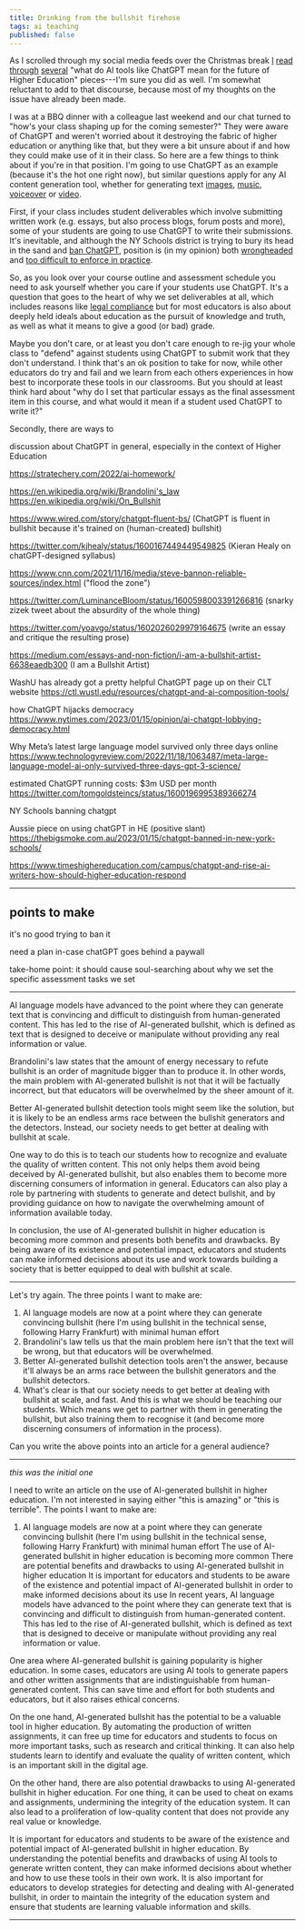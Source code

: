```yaml
---
title: Drinking from the bullshit firehose
tags: ai teaching
published: false
---
```


As I scrolled through my social media feeds over the Christmas break
[I](https://www.ft.com/content/86e64b4c-a754-47d6-999c-fcc54f62fb5d)
[read](https://www.theatlantic.com/technology/archive/2022/12/chatgpt-ai-writing-college-student-essays/672371/)
[through](https://www.theguardian.com/technology/2022/dec/04/ai-bot-chatgpt-stuns-academics-with-essay-writing-skills-and-usability)
[several](https://garymarcus.substack.com/p/how-come-gpt-can-seem-so-brilliant)
"what do AI tools like ChatGPT mean for the future of Higher Education"
pieces---I'm sure you did as well. I'm somewhat reluctant to add to that
discourse, because most of my thoughts on the issue have already been made.

I was at a BBQ dinner with a colleague last weekend and our chat turned to
"how's your class shaping up for the coming semester?" They were aware of
ChatGPT and weren't worried about it destroying the fabric of higher education
or anything like that, but they were a bit unsure about if and how they could
make use of it in their class. So here are a few things to think about if you're
in that position. I'm going to use ChatGPT as an example (because it's the hot
one right now), but similar questions apply for any AI content generation tool,
whether for generating text
[images](https://stability.ai/blog/stablediffusion2-1-release7-dec-2022),
[music](https://www.riffusion.com),
[voiceover](https://blog.elevenlabs.io/enter-the-new-year-with-a-bang/) or
[video](https://twitter.com/SmokeAwayyy/status/1613765555768668160).

First, if your class includes student deliverables which involve submitting
written work (e.g. essays, but also process blogs, forum posts and more), some
of your students are going to use ChatGPT to write their submissions. It's
inevitable, and although the NY Schools district is trying to bury its head in
the sand and [ban
ChatGPT](https://www.nbcnews.com/tech/tech-news/new-york-city-public-schools-ban-chatgpt-devices-networks-rcna64446),
position is (in my opinion) both
[wrongheaded](https://time.com/6246574/schools-shouldnt-ban-access-to-chatgpt/)
and [too difficult to enforce in
practice](https://www.theguardian.com/technology/2023/jan/12/college-student-claims-app-can-detect-essays-written-by-chatbot-chatgpt).

So, as you look over your course outline and assessment schedule you need to ask
yourself whether you care if your students use ChatGPT. It's a question that
goes to the heart of why we set deliverables at all, which includes reasons like
[legal
compliance](https://www.teqsa.gov.au/guides-resources/resources/guidance-notes/guidance-note-course-design-including-learning-outcomes-and-assessment)
but for most educators is also about deeply held ideals about education as the
pursuit of knowledge and truth, as well as what it means to give a good (or bad)
grade.

Maybe you don't care, or at least you don't care enough to re-jig your whole
class to "defend" against students using ChatGPT to submit work that they don't
understand. I think that's an ok position to take for now, while other educators
do try and fail and we learn from each others experiences in how best to
incorporate these tools in our classrooms. But you should at least think hard
about "why do I set that particular essays as the final assessment item in this
course, and what would it mean if a student used ChatGPT to write it?"

Secondly, there are ways to 




discussion about ChatGPT in general, especially in the context of Higher Education






https://stratechery.com/2022/ai-homework/

https://en.wikipedia.org/wiki/Brandolini's_law
https://en.wikipedia.org/wiki/On_Bullshit

https://www.wired.com/story/chatgpt-fluent-bs/ (ChatGPT is fluent in bullshit
because it's trained on (human-created) bullshit)

https://twitter.com/kjhealy/status/1600167449449549825 (Kieran Healy on
chatGPT-designed syllabus)

https://www.cnn.com/2021/11/16/media/steve-bannon-reliable-sources/index.html
("flood the zone")

https://twitter.com/LuminanceBloom/status/1600598003391266816 (snarky zizek
tweet about the absurdity of the whole thing)

https://twitter.com/yoavgo/status/1602026029979164675 (write an essay and
critique the resulting prose)

https://medium.com/essays-and-non-fiction/i-am-a-bullshit-artist-6638eaedb300 (I
am a Bullshit Artist)

WashU has already got a pretty helpful ChatGPT page up on their CLT website
https://ctl.wustl.edu/resources/chatgpt-and-ai-composition-tools/

how ChatGPT hijacks democracy
https://www.nytimes.com/2023/01/15/opinion/ai-chatgpt-lobbying-democracy.html

Why Meta’s latest large language model survived only three days online
https://www.technologyreview.com/2022/11/18/1063487/meta-large-language-model-ai-only-survived-three-days-gpt-3-science/

estimated ChatGPT running costs: $3m USD per month
https://twitter.com/tomgoldsteincs/status/1600196995389366274

NY Schools banning chatgpt

Aussie piece on using chatGPT in HE (positive slant)
https://thebigsmoke.com.au/2023/01/15/chatgpt-banned-in-new-york-schools/

https://www.timeshighereducation.com/campus/chatgpt-and-rise-ai-writers-how-should-higher-education-respond

---

## points to make


it's no good trying to ban it

need a plan in-case chatGPT goes behind a paywall

take-home point: it should cause soul-searching about why we set the specific
assessment tasks we set

---

AI language models have advanced to the point where they can generate text that is convincing and difficult to distinguish from human-generated content. This has led to the rise of AI-generated bullshit, which is defined as text that is designed to deceive or manipulate without providing any real information or value.

Brandolini's law states that the amount of energy necessary to refute bullshit is an order of magnitude bigger than to produce it. In other words, the main problem with AI-generated bullshit is not that it will be factually incorrect, but that educators will be overwhelmed by the sheer amount of it.

Better AI-generated bullshit detection tools might seem like the solution, but it is likely to be an endless arms race between the bullshit generators and the detectors. Instead, our society needs to get better at dealing with bullshit at scale.

One way to do this is to teach our students how to recognize and evaluate the quality of written content. This not only helps them avoid being deceived by AI-generated bullshit, but also enables them to become more discerning consumers of information in general. Educators can also play a role by partnering with students to generate and detect bullshit, and by providing guidance on how to navigate the overwhelming amount of information available today.

In conclusion, the use of AI-generated bullshit in higher education is becoming more common and presents both benefits and drawbacks. By being aware of its existence and potential impact, educators and students can make informed decisions about its use and work towards building a society that is better equipped to deal with bullshit at scale.

---

Let's try again. The three points I want to make are:

1. AI language models are now at a point where they can generate convincing bullshit (here I'm using bullshit in the technical sense, following Harry Frankfurt) with minimal human effort
2. Brandolini's law tells us that the main problem here isn't that the text will be wrong, but that educators will be overwhelmed.
3. Better AI-generated bullshit detection tools aren't the answer, because it'll always be an arms race between the bullshit generators and the bullshit detectors.
4. What's clear is that our society needs to get better at dealing with bullshit at scale, and fast. And this is what we should be teaching our students. Which means we get to partner with them in generating the bullshit, but also training them to recognise it (and become more discerning consumers of information in the process).

Can you write the above points into an article for a general audience?

---

_this was the initial one_

I need to write an article on the use of AI-generated bullshit in higher education. I'm not interested in saying either "this is amazing" or "this is terrible". The points I want to make are:

1. AI language models are now at a point where they can generate convincing bullshit (here I'm using bullshit in the technical sense, following Harry Frankfurt) with minimal human effort
The use of AI-generated bullshit in higher education is becoming more common
There are potential benefits and drawbacks to using AI-generated bullshit in higher education
It is important for educators and students to be aware of the existence and potential impact of AI-generated bullshit in order to make informed decisions about its use
In recent years, AI language models have advanced to the point where they can generate text that is convincing and difficult to distinguish from human-generated content. This has led to the rise of AI-generated bullshit, which is defined as text that is designed to deceive or manipulate without providing any real information or value.

One area where AI-generated bullshit is gaining popularity is higher education. In some cases, educators are using AI tools to generate papers and other written assignments that are indistinguishable from human-generated content. This can save time and effort for both students and educators, but it also raises ethical concerns.

On the one hand, AI-generated bullshit has the potential to be a valuable tool in higher education. By automating the production of written assignments, it can free up time for educators and students to focus on more important tasks, such as research and critical thinking. It can also help students learn to identify and evaluate the quality of written content, which is an important skill in the digital age.

On the other hand, there are also potential drawbacks to using AI-generated bullshit in higher education. For one thing, it can be used to cheat on exams and assignments, undermining the integrity of the education system. It can also lead to a proliferation of low-quality content that does not provide any real value or knowledge.

It is important for educators and students to be aware of the existence and potential impact of AI-generated bullshit in higher education. By understanding the potential benefits and drawbacks of using AI tools to generate written content, they can make informed decisions about whether and how to use these tools in their own work. It is also important for educators to develop strategies for detecting and dealing with AI-generated bullshit, in order to maintain the integrity of the education system and ensure that students are learning valuable information and skills.

---
